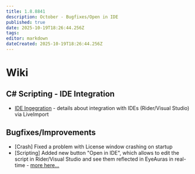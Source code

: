 ```yaml
---
title: 1.8.8841
description: October - Bugfixes/Open in IDE
published: true
date: 2025-10-19T18:26:44.256Z
tags: 
editor: markdown
dateCreated: 2025-10-19T18:26:44.256Z
---
```


# Wiki
## C# Scripting - IDE Integration
- [IDE Ingegration](/scripting/ide-integration) - details about integration with IDEs (Rider/Visual Studio) via LiveImport


## Bugfixes/Improvements
- [Crash] Fixed a problem with License window crashing on startup
- [Scripting] Added new button "Open in IDE", which allows to edit the script in Rider/Visual Studio and see them reflected in EyeAuras in real-time - [more here...](/scripting/ide-integration)


